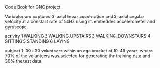 Code Book for GNC project

Variables are captured 3-axial linear acceleration and 3-axial angular velocity at a constant rate of 50Hz using its embedded accelerometer and gyroscope.

activity
1 WALKING
2 WALKING_UPSTAIRS
3 WALKING_DOWNSTAIRS
4 SITTING
5 STANDING
6 LAYING

subject
1~30 : 30 volunteers within an age bracket of 19-48 years, where 70% of the volunteers was selected for generating the training data and 30% the test data

